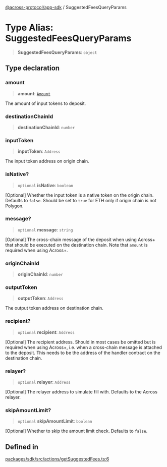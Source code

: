 [@across-protocol/app-sdk](../README.md) / SuggestedFeesQueryParams

# Type Alias: SuggestedFeesQueryParams

> **SuggestedFeesQueryParams**: `object`

## Type declaration

### amount

> **amount**: [`Amount`](Amount.md)

The amount of input tokens to deposit.

### destinationChainId

> **destinationChainId**: `number`

### inputToken

> **inputToken**: `Address`

The input token address on origin chain.

### isNative?

> `optional` **isNative**: `boolean`

[Optional] Whether the input token is a native token on the origin chain.
Defaults to `false`. Should be set to `true` for ETH only if origin chain is not
Polygon.

### message?

> `optional` **message**: `string`

[Optional] The cross-chain message of the deposit when using Across+ that should
be executed on the destination chain. Note that `amount` is required when using
Across+.

### originChainId

> **originChainId**: `number`

### outputToken

> **outputToken**: `Address`

The output token address on destination chain.

### recipient?

> `optional` **recipient**: `Address`

[Optional] The recipient address. Should in most cases be omitted but is required
when using Across+, i.e. when a cross-chain message is attached to the deposit.
This needs to be the address of the handler contract on the destination chain.

### relayer?

> `optional` **relayer**: `Address`

[Optional] The relayer address to simulate fill with. Defaults to the Across relayer.

### skipAmountLimit?

> `optional` **skipAmountLimit**: `boolean`

[Optional] Whether to skip the amount limit check. Defaults to `false`.

## Defined in

[packages/sdk/src/actions/getSuggestedFees.ts:6](https://github.com/across-protocol/toolkit/blob/fa61c35c7597804e093096de254dbc326f096003/packages/sdk/src/actions/getSuggestedFees.ts#L6)
